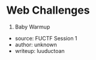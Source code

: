 # Web Challenges

1. Baby Warmup
- source: FUCTF Session 1
- author: unknown
- writeup: luuductoan

